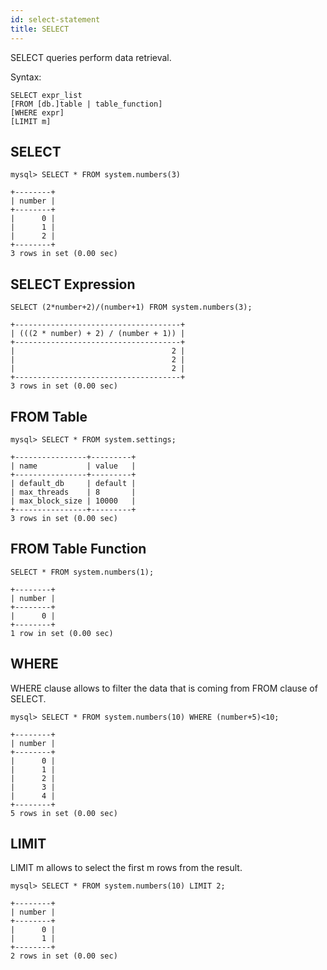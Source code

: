 ```yaml
---
id: select-statement
title: SELECT
---
```


SELECT queries perform data retrieval.

Syntax:

    SELECT expr_list
    [FROM [db.]table | table_function]
    [WHERE expr]
    [LIMIT m]

## SELECT

    mysql> SELECT * FROM system.numbers(3)

    +--------+
    | number |
    +--------+
    |      0 |
    |      1 |
    |      2 |
    +--------+
    3 rows in set (0.00 sec)

## SELECT Expression

    SELECT (2*number+2)/(number+1) FROM system.numbers(3);

    +-------------------------------------+
    | (((2 * number) + 2) / (number + 1)) |
    +-------------------------------------+
    |                                   2 |
    |                                   2 |
    |                                   2 |
    +-------------------------------------+
    3 rows in set (0.00 sec)

## FROM Table

    mysql> SELECT * FROM system.settings;

    +----------------+---------+
    | name           | value   |
    +----------------+---------+
    | default_db     | default |
    | max_threads    | 8       |
    | max_block_size | 10000   |
    +----------------+---------+
    3 rows in set (0.00 sec)


## FROM Table Function

    SELECT * FROM system.numbers(1);

    +--------+
    | number |
    +--------+
    |      0 |
    +--------+
    1 row in set (0.00 sec)

## WHERE

WHERE clause allows to filter the data that is coming from FROM clause of SELECT.

    mysql> SELECT * FROM system.numbers(10) WHERE (number+5)<10;

    +--------+
    | number |
    +--------+
    |      0 |
    |      1 |
    |      2 |
    |      3 |
    |      4 |
    +--------+
    5 rows in set (0.00 sec)


## LIMIT

LIMIT m allows to select the first m rows from the result.

    mysql> SELECT * FROM system.numbers(10) LIMIT 2;

    +--------+
    | number |
    +--------+
    |      0 |
    |      1 |
    +--------+
    2 rows in set (0.00 sec)